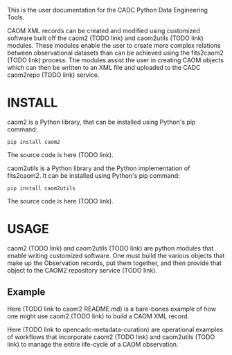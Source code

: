 This is the user documentation for the CADC Python Data Engineering Tools.

CAOM XML records can be created and modified using customized software built off the caom2 (TODO link) and caom2utils (TODO link) modules.
These modules enable the user to create more complex relations between observational datasets than can be achieved using the fits2caom2 (TODO link) process. The modules assist the user in creating CAOM objects which can then be written to an XML file and uploaded to the CADC caom2repo (TODO link) service.

# INSTALL

caom2 is a Python library, that can be installed using Python's pip command:

   ```
   pip install caom2
   ```

The source code is here (TODO link).

caom2utils is a Python library and the Python implementation of fits2caom2. It can be installed using Python's pip command:

   ```
   pip install caom2utils
   ```
   
The source code is here (TODO link).


# USAGE

caom2 (TODO link) and caom2utils (TODO link) are python modules that enable writing customized software. One must build the various objects that make up the Observation records, put them together, and then provide that object to the CAOM2 repository service (TODO link).

## Example

Here (TODO link to caom2 README.md) is a bare-bones example of how one might use caom2 (TODO link) to build a CAOM XML record.

Here (TODO link to opencadc-metadata-curation) are operational examples of workflows that incorporate caom2 (TODO link) and caom2utils (TODO link) to manage the entire life-cycle of a CAOM observation.
